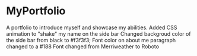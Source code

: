 # MyPortfolio
 A portfolio to introduce myself and showcase my abilities.
Added CSS animation to "shake" my name on the side bar
Changed backgroud color of the side bar from black to #f3f3f3;
Font color on about me paragraph changed to a #188
Font changed from Merriweather to Roboto